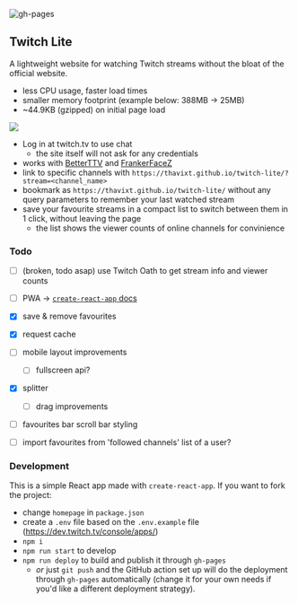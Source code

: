 ![gh-pages](https://github.com/thavixt/twitch-lite/workflows/gh-pages/badge.svg)

## Twitch Lite

A lightweight website for watching Twitch streams without the bloat of the official website.

- less CPU usage, faster load times
- smaller memory footprint (example below: 388MB -> 25MB)
- ~44.9KB (gzipped) on initial page load

![](https://user-images.githubusercontent.com/19637735/61996760-5f2fda80-b098-11e9-9560-f355125d383d.png)

- Log in at twitch.tv to use chat
    - the site itself will not ask for any credentials
- works with [BetterTTV](https://betterttv.com/) and [FrankerFaceZ](https://www.frankerfacez.com/)
- link to specific channels with `https://thavixt.github.io/twitch-lite/?stream=<channel_name>`
- bookmark as `https://thavixt.github.io/twitch-lite/` without any query parameters to remember your last watched stream
- save your favourite streams in a compact list to switch between them in 1 click, without leaving the page
  - the list shows the viewer counts of online channels for convinience

### Todo

- [ ] (broken, todo asap) use Twitch Oath to get stream info and viewer counts

- [ ] PWA -> [`create-react-app` docs](https://facebook.github.io/create-react-app/docs/making-a-progressive-web-app)
- [x] save & remove favourites
- [x] request cache
- [ ] mobile layout improvements
    - [ ] fullscreen api?
- [x] splitter
    - [ ] drag improvements
- [ ] favourites bar scroll bar styling
- [ ] import favourites from 'followed channels' list of a user?


### Development

This is a simple React app made with `create-react-app`. If you want to fork the project:

- change `homepage` in `package.json`
- create a `.env` file based on the `.env.example` file (https://dev.twitch.tv/console/apps/)
- `npm i`
- `npm run start` to develop
- `npm run deploy` to build and publish it through `gh-pages`
  - *or* just `git push` and the GitHub action set up will do the deployment through `gh-pages` automatically (change it for your own needs if you'd like a different deployment strategy).
